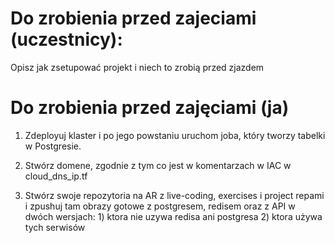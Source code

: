 


# Do zrobienia przed zajeciami (uczestnicy):

Opisz jak zsetupować projekt i niech to zrobią przed zjazdem


# Do zrobienia przed zajęciami (ja)

  

1. Zdeployuj klaster i po jego powstaniu uruchom joba, który tworzy tabelki w Postgresie. 
    
2. Stwórz domene, zgodnie z tym co jest w komentarzach w IAC w cloud_dns_ip.tf
    
3. Stwórz swoje repozytoria na AR z live-coding, exercises i project repami i zpushuj tam obrazy gotowe z postgresem, redisem oraz z API w dwóch wersjach: 1) ktora nie uzywa redisa ani postgresa 2) ktora używa tych serwisów
    
